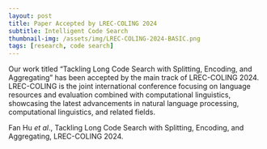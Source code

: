 ```yaml
---
layout: post
title: Paper Accepted by LREC-COLING 2024
subtitle: Intelligent Code Search
thumbnail-img: /assets/img/LREC-COLING-2024-BASIC.png
tags: [research, code search]
---
```


Our work titled “Tackling Long Code Search with Splitting, Encoding, and Aggregating” has been accepted by the main track of LREC-COLING 2024. LREC-COLING is the joint international conference focusing on language resources and evaluation combined with computational linguistics, showcasing the latest advancements in natural language processing, computational linguistics, and related fields. 

Fan Hu *et al*., Tackling Long Code Search with Splitting, Encoding, and Aggregating, LREC-COLING 2024.


